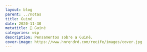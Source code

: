 ```yaml
---
layout: blog
parent: ../notas
title: Guiné
date: 2020-11-30
metatitle: 📓 Guiné
categories: wip
description: Pensamentos sobre a Guiné.
cover-image: https://www.hnrqndrd.com/recife/images/cover.jpg
---
```


